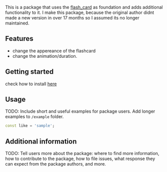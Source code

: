 <!--
For information about how to write a good package README, see the guide for
[writing package pages](https://dart.dev/guides/libraries/writing-package-pages).
-->

This is a package that uses the [flash_card](https://pub.dev/packages/flash_card/install) as foundation and adds additional functionality to it. 
I make this package, because the original author didnt made a new version in over 17 months so I assumed its no longer maintained. 

## Features

- change the appereance of the flashcard
- change the animation/duration.

## Getting started

check how to install [here](https://pub.dev/packages/customizable_flashcard/install)

## Usage

TODO: Include short and useful examples for package users. Add longer examples
to `/example` folder.

```dart
const like = 'sample';
```

## Additional information

TODO: Tell users more about the package: where to find more information, how to
contribute to the package, how to file issues, what response they can expect
from the package authors, and more.
